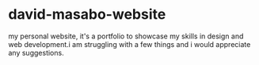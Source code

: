 # david-masabo-website
my personal website, it's a portfolio to showcase my skills in design and web development.i am struggling with a few things and i would appreciate any  suggestions.

